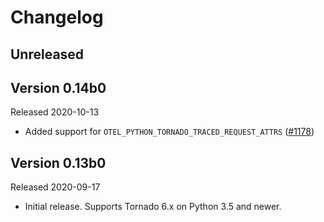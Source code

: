 # Changelog

## Unreleased

## Version 0.14b0

Released 2020-10-13

- Added support for `OTEL_PYTHON_TORNADO_TRACED_REQUEST_ATTRS` ([#1178](https://github.com/open-telemetry/opentelemetry-python/pull/1178))

## Version 0.13b0

Released 2020-09-17

- Initial release. Supports Tornado 6.x on Python 3.5 and newer.
